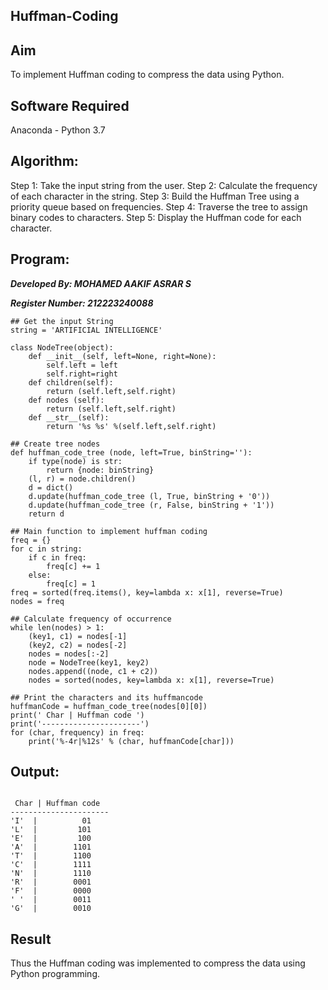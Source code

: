 ## Huffman-Coding
## Aim
To implement Huffman coding to compress the data using Python.

## Software Required
Anaconda - Python 3.7

## Algorithm:
Step 1: Take the input string from the user.
Step 2: Calculate the frequency of each character in the string.
Step 3: Build the Huffman Tree using a priority queue based on frequencies.
Step 4: Traverse the tree to assign binary codes to characters.
Step 5: Display the Huffman code for each character.

## Program:

***Developed By: MOHAMED AAKIF ASRAR S***

***Register Number: 212223240088***

```
## Get the input String
string = 'ARTIFICIAL INTELLIGENCE'

class NodeTree(object):
    def __init__(self, left=None, right=None): 
        self.left = left
        self.right=right
    def children(self):
        return (self.left,self.right)
    def nodes (self):
        return (self.left,self.right)
    def __str__(self):
        return '%s %s' %(self.left,self.right)
```
```
## Create tree nodes
def huffman_code_tree (node, left=True, binString=''):
    if type(node) is str:
        return {node: binString}
    (l, r) = node.children()
    d = dict()
    d.update(huffman_code_tree (l, True, binString + '0'))
    d.update(huffman_code_tree (r, False, binString + '1'))
    return d
```
```
## Main function to implement huffman coding
freq = {}
for c in string:
    if c in freq:
        freq[c] += 1
    else:
        freq[c] = 1
freq = sorted(freq.items(), key=lambda x: x[1], reverse=True)
nodes = freq
```
```
## Calculate frequency of occurrence
while len(nodes) > 1:
    (key1, c1) = nodes[-1]
    (key2, c2) = nodes[-2]
    nodes = nodes[:-2]
    node = NodeTree(key1, key2)
    nodes.append((node, c1 + c2))
    nodes = sorted(nodes, key=lambda x: x[1], reverse=True)
```
```
## Print the characters and its huffmancode
huffmanCode = huffman_code_tree(nodes[0][0])
print(' Char | Huffman code ') 
print('----------------------')
for (char, frequency) in freq:
    print('%-4r|%12s' % (char, huffmanCode[char]))
   ``` 
## Output:
```

 Char | Huffman code 
----------------------
'I'  |          01
'L'  |         101
'E'  |         100
'A'  |        1101
'T'  |        1100
'C'  |        1111
'N'  |        1110
'R'  |        0001
'F'  |        0000
' '  |        0011
'G'  |        0010
```
## Result
Thus the Huffman coding was implemented to compress the data using Python programming.
